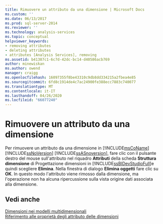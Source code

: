 ```yaml
---
title: Rimuovere un attributo da una dimensione | Microsoft Docs
ms.custom: ''
ms.date: 06/13/2017
ms.prod: sql-server-2014
ms.reviewer: ''
ms.technology: analysis-services
ms.topic: conceptual
helpviewer_keywords:
- removing attributes
- deleting attributes
- attributes [Analysis Services], removing
ms.assetid: b41387c1-6c7d-42dc-bc14-d40586acb769
author: minewiskan
ms.author: owend
manager: craigg
ms.openlocfilehash: 16097355f8be43310c9db8dd334215a2fbea4e85
ms.sourcegitcommit: 6fd8c1914de4c7ac24900fe388ecc7883c740077
ms.translationtype: MT
ms.contentlocale: it-IT
ms.lasthandoff: 04/26/2020
ms.locfileid: "66077240"
---
```

# <a name="remove-an-attribute-from-a-dimension"></a>Rimuovere un attributo da una dimensione
  Per rimuovere un attributo da una dimensione in [!INCLUDE[msCoName](../../includes/msconame-md.md)] [!INCLUDE[ssNoVersion](../../includes/ssnoversion-md.md)] [!INCLUDE[ssASnoversion](../../includes/ssasnoversion-md.md)], fare clic con il pulsante destro del mouse sull'attributo nel riquadro **Attributi** della scheda **Struttura dimensione** di Progettazione dimensioni in [!INCLUDE[ssBIDevStudioFull](../../includes/ssbidevstudiofull-md.md)]e quindi scegliere **Elimina**. Nella finestra di dialogo **Elimina oggetti** fare clic su **OK**. In questo modo l'attributo viene rimosso dalla dimensione, ma l'operazione non ha alcuna ripercussione sulla vista origine dati associata alla dimensione.  
  
## <a name="see-also"></a>Vedi anche  
 [Dimensioni nei modelli multidimensionali](dimensions-in-multidimensional-models.md)   
 [Riferimento alle proprietà degli attributo delle dimensioni](dimension-attribute-properties-reference.md)  
  
  
